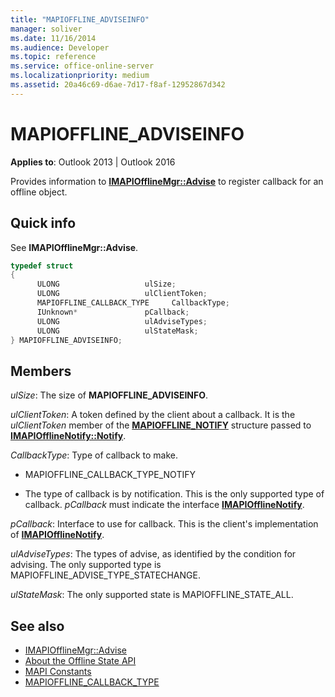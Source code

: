 ```yaml
---
title: "MAPIOFFLINE_ADVISEINFO"
manager: soliver
ms.date: 11/16/2014
ms.audience: Developer
ms.topic: reference
ms.service: office-online-server
ms.localizationpriority: medium
ms.assetid: 20a46c69-d6ae-7d17-f8af-12952867d342
---
```


# MAPIOFFLINE_ADVISEINFO

**Applies to**: Outlook 2013 | Outlook 2016
  
Provides information to **[IMAPIOfflineMgr::Advise](imapiofflinemgr-advise.md)** to register callback for an offline object.
  
## Quick info

See **IMAPIOfflineMgr::Advise**.
  
```cpp
typedef struct 
{ 
      ULONG                   ulSize; 
      ULONG                   ulClientToken; 
      MAPIOFFLINE_CALLBACK_TYPE     CallbackType; 
      IUnknown*               pCallback; 
      ULONG                   ulAdviseTypes; 
      ULONG                   ulStateMask; 
} MAPIOFFLINE_ADVISEINFO;
```

## Members

_ulSize_: The size of **MAPIOFFLINE_ADVISEINFO**.

_ulClientToken_: A token defined by the client about a callback. It is the _ulClientToken_ member of the **[MAPIOFFLINE_NOTIFY](mapioffline_notify.md)** structure passed to **[IMAPIOfflineNotify::Notify](imapiofflinenotify-notify.md)**.

_CallbackType_: Type of callback to make.

- MAPIOFFLINE_CALLBACK_TYPE_NOTIFY

- The type of callback is by notification. This is the only supported type of callback. _pCallback_  must indicate the interface **[IMAPIOfflineNotify](imapiofflinenotifyiunknown.md)**.

_pCallback_: Interface to use for callback. This is the client's implementation of **[IMAPIOfflineNotify](imapiofflinenotifyiunknown.md)**.

_ulAdviseTypes_: The types of advise, as identified by the condition for advising. The only supported type is MAPIOFFLINE_ADVISE_TYPE_STATECHANGE.

_ulStateMask_: The only supported state is MAPIOFFLINE_STATE_ALL.

## See also

- [IMAPIOfflineMgr::Advise](imapiofflinemgr-advise.md)
- [About the Offline State API](about-the-offline-state-api.md)
- [MAPI Constants](mapi-constants.md)
- [MAPIOFFLINE_CALLBACK_TYPE](mapioffline_callback_type.md)
